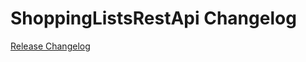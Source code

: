 # ShoppingListsRestApi Changelog

[Release Changelog](https://github.com/spryker/shopping-lists-rest-api/releases)
